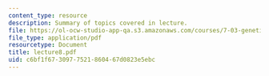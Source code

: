 ```yaml
---
content_type: resource
description: Summary of topics covered in lecture.
file: https://ol-ocw-studio-app-qa.s3.amazonaws.com/courses/7-03-genetics-fall-2004/c6bf1f6730977521860467d0823e5ebc_lecture8.pdf
file_type: application/pdf
resourcetype: Document
title: lecture8.pdf
uid: c6bf1f67-3097-7521-8604-67d0823e5ebc
---
```


